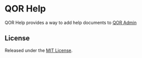 # QOR Help

QOR Help provides a way to add help documents to [QOR Admin](http://github.com/qor/admin)

## License

Released under the [MIT License](http://opensource.org/licenses/MIT).
